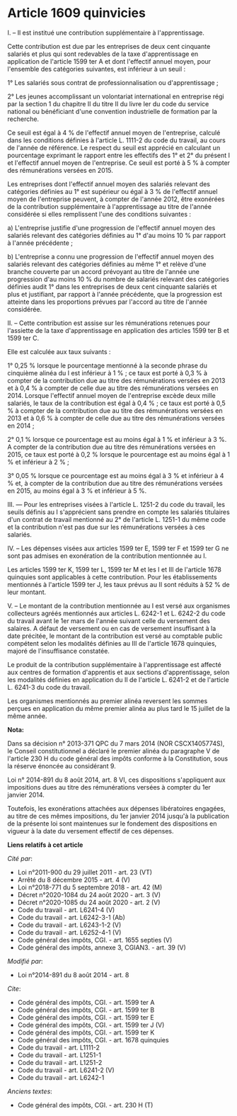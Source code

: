 # Article 1609 quinvicies

I. – Il est institué une contribution supplémentaire à l'apprentissage. 

Cette contribution est due par les entreprises de deux cent cinquante salariés et plus qui sont redevables de la taxe
d'apprentissage en application de l'article 1599 ter A et dont l'effectif annuel moyen, pour l'ensemble des catégories
suivantes, est inférieur à un seuil : 

1° Les salariés sous contrat de professionnalisation ou d'apprentissage ; 

2° Les jeunes accomplissant un volontariat international en entreprise régi par la section 1 du chapitre II du titre II du
livre Ier du code du service national ou bénéficiant d'une convention industrielle de formation par la recherche. 

Ce seuil est égal à 4 % de l'effectif annuel moyen de l'entreprise, calculé dans les conditions définies à l'article L.
1111-2 du code du travail, au cours de l'année de référence. Le respect du seuil est apprécié en calculant un pourcentage
exprimant le rapport entre les effectifs des 1° et 2° du présent I et l'effectif annuel moyen de l'entreprise. Ce seuil est
porté à 5 % à compter des rémunérations versées en 2015. 

Les entreprises dont l'effectif annuel moyen des salariés relevant des catégories définies au 1° est supérieur ou égal à 3 %
de l'effectif annuel moyen de l'entreprise peuvent, à compter de l'année 2012, être exonérées de la contribution
supplémentaire à l'apprentissage au titre de l'année considérée si elles remplissent l'une des conditions suivantes : 

a) L'entreprise justifie d'une progression de l'effectif annuel moyen des salariés relevant des catégories définies au 1°
d'au moins 10 % par rapport à l'année précédente ; 

b) L'entreprise a connu une progression de l'effectif annuel moyen des salariés relevant des catégories définies au même 1°
et relève d'une branche couverte par un accord prévoyant au titre de l'année une progression d'au moins 10 % du nombre de
salariés relevant des catégories définies audit 1° dans les entreprises de deux cent cinquante salariés et plus et
justifiant, par rapport à l'année précédente, que la progression est atteinte dans les proportions prévues par l'accord au
titre de l'année considérée. 

II. – Cette contribution est assise sur les rémunérations retenues pour l'assiette de la taxe d'apprentissage en application
des articles 1599 ter B et 1599 ter C. 

Elle est calculée aux taux suivants : 

1° 0,25 % lorsque le pourcentage mentionné à la seconde phrase du cinquième alinéa du I est inférieur à 1 % ; ce taux est
porté à 0,3 % à compter de la contribution due au titre des rémunérations versées en 2013 et à 0,4 % à compter de celle due
au titre des rémunérations versées en 2014. Lorsque l'effectif annuel moyen de l'entreprise excède deux mille salariés, le
taux de la contribution est égal à 0,4 % ; ce taux est porté à 0,5 % à compter de la contribution due au titre des
rémunérations versées en 2013 et à 0,6 % à compter de celle due au titre des rémunérations versées en 2014 ; 

2° 0,1 % lorsque ce pourcentage est au moins égal à 1 % et inférieur à 3 %. A compter de la contribution due au titre des
rémunérations versées en 2015, ce taux est porté à 0,2 % lorsque le pourcentage est au moins égal à 1 % et inférieur à 2 % ; 

3° 0,05 % lorsque ce pourcentage est au moins égal à 3 % et inférieur à 4 % et, à compter de la contribution due au titre des
rémunérations versées en 2015, au moins égal à 3 % et inférieur à 5 %. 

III. ― Pour les entreprises visées à l'article L. 1251-2 du code du travail, les seuils définis au I s'apprécient sans
prendre en compte les salariés titulaires d'un contrat de travail mentionné au 2° de l'article L. 1251-1 du même code et la
contribution n'est pas due sur les rémunérations versées à ces salariés. 

IV. – Les dépenses visées aux articles 1599 ter E, 1599 ter F et 1599 ter G ne sont pas admises en exonération de la
contribution mentionnée au I. 

Les articles 1599 ter K, 1599 ter L, 1599 ter M et les I et III de l'article 1678 quinquies sont applicables à cette
contribution. Pour les établissements mentionnés à l'article 1599 ter J, les taux prévus au II sont réduits à 52 % de leur
montant. 

V. – Le montant de la contribution mentionnée au I est versé aux organismes collecteurs agréés mentionnés aux articles L.
6242-1 et L. 6242-2 du code du travail avant le 1er mars de l'année suivant celle du versement des salaires. A défaut de
versement ou en cas de versement insuffisant à la date précitée, le montant de la contribution est versé au comptable public
compétent selon les modalités définies au III de l'article 1678 quinquies, majoré de l'insuffisance constatée. 

Le produit de la contribution supplémentaire à l'apprentissage est affecté aux centres de formation d'apprentis et aux
sections d'apprentissage, selon les modalités définies en application du II de l'article L. 6241-2 et de l'article L. 6241-3
du code du travail. 

Les organismes mentionnés au premier alinéa reversent les sommes perçues en application du même premier alinéa au plus tard
le 15 juillet de la même année.

**Nota:**

Dans sa décision n° 2013-371 QPC du 7 mars 2014 (NOR CSCX1405774S), le Conseil constitutionnel a déclaré le premier alinéa du
paragraphe V de l'article 230 H du code général des impôts conforme à la Constitution, sous la réserve énoncée au considérant
9.

Loi n° 2014-891 du 8 août 2014, art. 8 VI, ces dispositions s'appliquent aux impositions dues au titre des rémunérations
versées à compter du 1er janvier 2014. 

Toutefois, les exonérations attachées aux dépenses libératoires engagées, au titre de ces mêmes impositions, du 1er janvier
2014 jusqu'à la publication de la présente loi sont maintenues sur le fondement des dispositions en vigueur à la date du
versement effectif de ces dépenses.

**Liens relatifs à cet article**

_Cité par_:

  - Loi n°2011-900 du 29 juillet 2011 - art. 23 (VT)
  - Arrêté du 8 décembre 2015 - art. 4 (V)
  - Loi n°2018-771 du 5 septembre 2018 - art. 42 (M)
  - Décret n°2020-1084 du 24 août 2020 - art. 3 (V)
  - Décret n°2020-1085 du 24 août 2020 - art. 2 (V)
  - Code du travail - art. L6241-4 (V)
  - Code du travail - art. L6242-3-1 (Ab)
  - Code du travail - art. L6243-1-2 (V)
  - Code du travail - art. L6252-4-1 (V)
  - Code général des impôts, CGI. - art. 1655 septies (V)
  - Code général des impôts, annexe 3, CGIAN3. - art. 39 (V)

_Modifié par_:

  - Loi n°2014-891 du 8 août 2014 - art. 8

_Cite_:

  - Code général des impôts, CGI. - art. 1599 ter A
  - Code général des impôts, CGI. - art. 1599 ter B
  - Code général des impôts, CGI. - art. 1599 ter E
  - Code général des impôts, CGI. - art. 1599 ter J (V)
  - Code général des impôts, CGI. - art. 1599 ter K
  - Code général des impôts, CGI. - art. 1678 quinquies
  - Code du travail - art. L1111-2
  - Code du travail - art. L1251-1
  - Code du travail - art. L1251-2
  - Code du travail - art. L6241-2 (V)
  - Code du travail - art. L6242-1

_Anciens textes_:

  - Code général des impôts, CGI. - art. 230 H (T)
